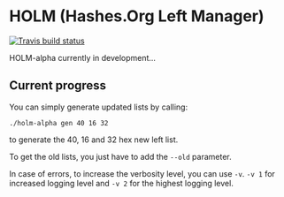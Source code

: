 # HOLM (Hashes.Org Left Manager)

[![Travis build status](https://travis-ci.org/s3inlc/holm.png?branch=master)](https://travis-ci.org/s3inlc/holm)

HOLM-alpha currently in development...

## Current progress

You can simply generate updated lists by calling:
```
./holm-alpha gen 40 16 32
```
to generate the 40, 16 and 32 hex new left list.

To get the old lists, you just have to add the ```--old``` parameter. 

In case of errors, to increase the verbosity level, you can use ```-v```. ```-v 1``` for increased logging level and ```-v 2``` for the highest logging level.
